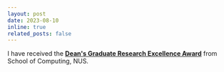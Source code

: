 ```yaml
---
layout: post
date: 2023-08-10
inline: true
related_posts: false
---
```


I have received the [**Dean's Graduate Research Excellence Award**](https://www.comp.nus.edu.sg/programmes/pg/awards/deans-research/) from School of Computing, NUS.